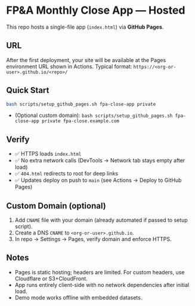 # FP&A Monthly Close App — Hosted

This repo hosts a single-file app (`index.html`) via **GitHub Pages**.

## URL
After the first deployment, your site will be available at the Pages environment URL shown in Actions.
Typical format: `https://<org-or-user>.github.io/<repo>/`

## Quick Start
```bash
bash scripts/setup_github_pages.sh fpa-close-app private
```

* (Optional custom domain): `bash scripts/setup_github_pages.sh fpa-close-app private fpa-close.example.com`

## Verify

* ✅ HTTPS loads `index.html`
* ✅ No extra network calls (DevTools → Network tab stays empty after load)
* ✅ `404.html` redirects to root for deep links
* ✅ Updates deploy on push to `main` (see Actions → Deploy to GitHub Pages)

## Custom Domain (optional)

1. Add `CNAME` file with your domain (already automated if passed to setup script).
2. Create a DNS `CNAME` to `<org-or-user>.github.io`.
3. In repo → Settings → Pages, verify domain and enforce HTTPS.

## Notes

* Pages is static hosting; headers are limited. For custom headers, use Cloudflare or S3+CloudFront.
* App runs entirely client-side with no network dependencies after initial load.
* Demo mode works offline with embedded datasets.
